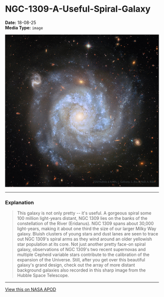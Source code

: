 # NGC-1309-A-Useful-Spiral-Galaxy

**Date:** 18-08-25  
**Media Type:** `image`  

![Image](image.jpg)



---

### Explanation

> This galaxy is not only pretty -- it's useful.  A gorgeous spiral some 100 million light-years distant, NGC 1309 lies on the banks of the constellation of the River (Eridanus). NGC 1309 spans about 30,000 light-years, making it about one third the size of our larger Milky Way galaxy. Bluish clusters of young stars and dust lanes are seen to trace out NGC 1309's spiral arms as they wind around an older yellowish star population at its core. Not just another pretty face-on spiral galaxy, observations of NGC 1309's two recent supernovas and multiple  Cepheid variable stars contribute to the calibration of the expansion of the Universe. Still, after you get over this beautiful galaxy's grand design, check out the array of more distant background galaxies also recorded in this sharp image from the  Hubble Space Telescope.

---

[View this on NASA APOD](https://apod.nasa.gov/apod/astropix.html)
